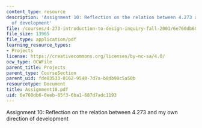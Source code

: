 ```yaml
---
content_type: resource
description: 'Assignment 10: Reflection on the relation between 4.273 and my own direction
  of development'
file: /courses/4-273-introduction-to-design-inquiry-fall-2001/6e760db60eeb85f36ba1687d7adc1193_Assignment10.pdf
file_size: 13965
file_type: application/pdf
learning_resource_types:
- Projects
license: https://creativecommons.org/licenses/by-nc-sa/4.0/
ocw_type: OCWFile
parent_title: Projects
parent_type: CourseSection
parent_uid: fde83533-0162-9548-7d7a-b8db98c5a50b
resourcetype: Document
title: Assignment10.pdf
uid: 6e760db6-0eeb-85f3-6ba1-687d7adc1193
---
```

Assignment 10: Reflection on the relation between 4.273 and my own direction of development